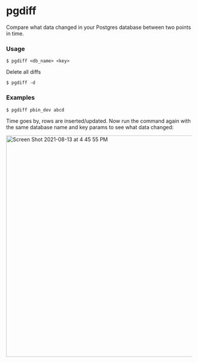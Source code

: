 # pgdiff

Compare what data changed in your Postgres database between two points in time.

### Usage

```
$ pgdiff <db_name> <key>
```

Delete all diffs

```
$ pgdiff -d
```

### Examples

```
$ pgdiff pbin_dev abcd
```

Time goes by, rows are inserted/updated. Now run the command again with the same database name and key params to see what data changed:


<img width="600" alt="Screen Shot 2021-08-13 at 4 45 55 PM" src="https://user-images.githubusercontent.com/10538978/129424921-918176f3-6a4a-4a23-b240-44f926f27ae4.png">


